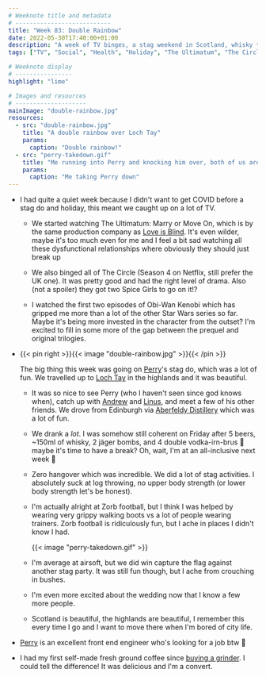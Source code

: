 ```yaml
---
# Weeknote title and metadata
# ---------------------------
title: "Week 83: Double Rainbow"
date: 2022-05-30T17:40:00+01:00
description: "A week of TV binges, a stag weekend in Scotland, whisky tastings, highland games, zorb football, airsoft, lovely friends, and good coffee."
tags: ["TV", "Social", "Health", "Holiday", "The Ultimatum", "The Circle", "Obi-Wan Kenobi"]

# Weeknote display
# ----------------
highlight: "lime"

# Images and resources
# --------------------
mainImage: "double-rainbow.jpg"
resources:
  - src: "double-rainbow.jpg"
    title: "A double rainbow over Loch Tay"
    params:
      caption: "Double rainbow!"
  - src: "perry-takedown.gif"
    title: "Me running into Perry and knocking him over, both of us are wearing zorbs"
    params:
      caption: "Me taking Perry down"
---
```


  * I had quite a quiet week because I didn't want to get COVID before a stag do and holiday, this meant we caught up on a lot of TV.

    * We started watching The Ultimatum: Marry or Move On, which is by the same production company as [Love is Blind](/tags/love-is-blind/). It's even wilder, maybe it's too much even for me and I feel a bit sad watching all these dysfunctional relationships where obviously they should just break up

    * We also binged all of The Circle (Season 4 on Netflix, still prefer the UK one). It was pretty good and had the right level of drama. Also (not a spoiler) they got two Spice Girls to go on it!?

    * I watched the first two episodes of Obi-Wan Kenobi which has gripped me more than a lot of the other Star Wars series so far. Maybe it's being more invested in the character from the outset? I'm excited to fill in some more of the gap between the prequel and original trilogies.

  * {{< pin right >}}{{< image "double-rainbow.jpg" >}}{{< /pin >}}
  
    The big thing this week was going on [Perry](https://www.perryharlock.co.uk/)'s stag do, which was a lot of fun. We travelled up to [Loch Tay](https://en.wikipedia.org/wiki/Loch_Tay) in the highlands and it was beautiful.

    * It was so nice to see Perry (who I haven't seen since god knows when), catch up with [Andrew](https://adlawson.com/) and [Linus](https://www.linusnorton.co.uk/), and meet a few of his other friends. We drove from Edinburgh via [Aberfeldy Distillery](https://www.dewars.com/gl/en/aberfeldydistillery/) which was a lot of fun.

    * We drank a _lot_. I was somehow still coherent on Friday after 5 beers, ~150ml of whisky, 2 jäger bombs, and 4 double vodka-irn-brus :grimacing: maybe it's time to have a break? Oh, wait, I'm at an all-inclusive next week :grimacing:

    * Zero hangover which was incredible. We did a lot of stag activities. I absolutely suck at log throwing, no upper body strength (or lower body strength let's be honest).
    
    * I'm actually alright at Zorb football, but I think I was helped by wearing very grippy walking boots vs a lot of people wearing trainers. Zorb football is ridiculously fun, but I ache in places I didn't know I had.

      {{< image "perry-takedown.gif" >}}

    * I'm average at airsoft, but we did win capture the flag against another stag party. It was still fun though, but I ache from crouching in bushes.

    * I'm even more excited about the wedding now that I know a few more people.

    * Scotland is beautiful, the highlands are beautiful, I remember this every time I go and I want to move there when I'm bored of city life.

  * [Perry](https://www.perryharlock.co.uk/) is an excellent front end engineer who's looking for a job btw :eyes:

  * I had my first self-made fresh ground coffee since [buying a grinder](/weeknotes/73/). I could tell the difference! It was delicious and I'm a convert.
